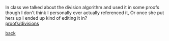 In class we talked about the division algorithm and used it in some proofs though I don't think I personally ever actually referenced it, Or once she put hers up I ended up kind of editing it in?<br/>
[proofs/divisions](../assets/Division%20algorithm.pdf)

[back](./BlogPage.md)
